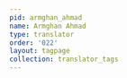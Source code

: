 ```yaml
---
pid: armghan_ahmad
name: Armghan Ahmad
type: translator
order: '022'
layout: tagpage
collection: translator_tags
---
```

